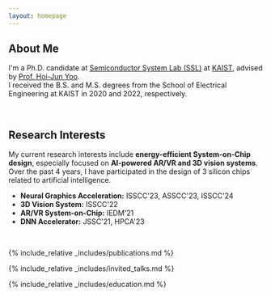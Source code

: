 ```yaml
---
layout: homepage
---
```


## About Me

I'm a Ph.D. candidate at [Semiconductor System Lab (SSL)](http://ssl.kaist.ac.kr) at [KAIST](https://kaist.ac.kr), advised by [Prof. Hoi-Jun Yoo](http://ssl.kaist.ac.kr/Professor.php).  
I received the B.S. and M.S. degrees from the School of Electrical Engineering at KAIST in 2020 and 2022, respectively.
  
<br/>

## Research Interests
My current research interests include __**energy-efficient System-on-Chip design**__, especially focused on __**AI-powered AR/VR and 3D vision systems**__. Over the past 4 years, I have participated in the design of 3 silicon chips related to artificial intelligence.
- **Neural Graphics Acceleration:** ISSCC'23, ASSCC'23, ISSCC'24
- **3D Vision System:** ISSCC'22
- **AR/VR System-on-Chip:** IEDM'21
- **DNN Accelerator:** JSSC'21, HPCA'23

<br/> 

{% include_relative _includes/publications.md %}  

{% include_relative _includes/invited_talks.md %}  
         
{% include_relative _includes/education.md %}  
